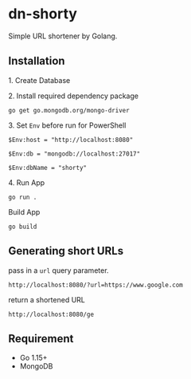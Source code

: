 # dn-shorty

Simple URL shortener by Golang.

## Installation

1\. Create Database

2\. Install required dependency package

    go get go.mongodb.org/mongo-driver

3\. Set `Env` before run for PowerShell

    $Env:host = "http://localhost:8080"
    
    $Env:db = "mongodb://localhost:27017"
    
    $Env:dbName = "shorty" 

4\. Run App

    go run .

Build App

    go build

## Generating short URLs

pass in a `url` query parameter.

    http://localhost:8080/?url=https://www.google.com

return a shortened URL

    http://localhost:8080/ge

## Requirement

* Go 1.15+
* MongoDB
